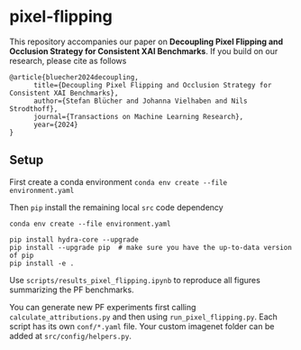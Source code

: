 # pixel-flipping
This repository accompanies our paper on **Decoupling Pixel Flipping and Occlusion Strategy for Consistent XAI Benchmarks**. If you build on our research, please cite as follows 
```
@article{bluecher2024decoupling,
      title={Decoupling Pixel Flipping and Occlusion Strategy for Consistent XAI Benchmarks}, 
      author={Stefan Blücher and Johanna Vielhaben and Nils Strodthoff},
      journal={Transactions on Machine Learning Research},
      year={2024}
}
```

## Setup
First create a conda environment
```conda env create --file environment.yaml```

Then `pip` install the remaining local `src` code dependency
```
conda env create --file environment.yaml

pip install hydra-core --upgrade
pip install --upgrade pip  # make sure you have the up-to-data version of pip
pip install -e .
```

Use `scripts/results_pixel_flipping.ipynb` to reproduce all figures summarizing the PF benchmarks.

You can generate new PF experiments first calling `calculate_attributions.py` and then using `run_pixel_flipping.py`.
Each script has its own `conf/*.yaml` file. Your custom imagenet folder can be added at `src/config/helpers.py`.

